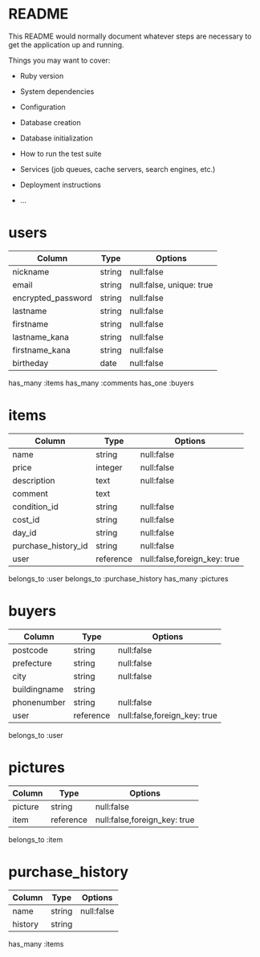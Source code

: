 # README

This README would normally document whatever steps are necessary to get the
application up and running.

Things you may want to cover:

* Ruby version

* System dependencies

* Configuration

* Database creation

* Database initialization

* How to run the test suite

* Services (job queues, cache servers, search engines, etc.)

* Deployment instructions

* ...

# users

|     Column       |  Type  |   Options   |
|------------------|--------|-------------|
|nickname          |string  |null:false   |
|email             |string  |null:false, unique: true    |
|encrypted_password|string  |null:false   |
|lastname          |string  |null:false   |
|firstname         |string  |null:false   |
|lastname_kana     |string  |null:false   |
|firstname_kana    |string  |null:false   |
|birtheday         |date    |null:false   |

has_many :items
has_many :comments
has_one  :buyers


# items

|      Column       |  Type   |   Options   |
|-------------------|-------- |-------------|
|name               |string   |null:false   |
|price              |integer  |null:false   |
|description        |text     |null:false   |
|comment            |text     |             |
|condition_id       |string   |null:false   |
|cost_id            |string   |null:false   |
|day_id             |string   |null:false   |
|purchase_history_id|string   |null:false   |
|user               |reference|null:false,foreign_key: true|

belongs_to :user
belongs_to :purchase_history
has_many :pictures


# buyers

|     Column     |  Type   |   Options   |
|----------------|---------|-------------|
|postcode        |string   |null:false   |
|prefecture      |string   |null:false   |
|city            |string   |null:false   |
|buildingname    |string   |             |
|phonenumber     |string   |null:false   |
|user            |reference|null:false,foreign_key: true|

belongs_to :user


# pictures

|     Column     |  Type   |   Options   |
|----------------|---------|-------------|
|picture         |string   |null:false   |
|item            |reference|null:false,foreign_key: true|

belongs_to :item


# purchase_history

|     Column     |  Type   |   Options   |
|----------------|---------|-------------|
|name            |string   |null:false   |
|history         |string   |             |

has_many :items